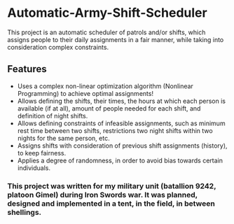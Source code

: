 # Automatic-Army-Shift-Scheduler
This project is an automatic scheduler of patrols and/or shifts, which assigns people to their daily assignments in a fair manner, while taking into consideration complex constraints.

## Features
 * Uses a complex non-linear optimization algorithm (Nonlinear Programming) to achieve optimal assignments!
 * Allows defining the shifts, their times, the hours at which each person is available (if at all), amount of people needed for each shift, and definition of night shifts.
 * Allows defining constraints of infeasible assignments, such as minimum rest time between two shifts, restrictions two night shifts within two nights for the same person, etc.
 * Assigns shifts with consideration of previous shift assignments (history), to keep fairness.
 * Applies a degree of randomness, in order to avoid bias towards certain individuals.

### This project was written for my military unit (batallion 9242, platoon Gimel) during Iron Swords war. It was planned, designed and implemented in a tent, in the field, in between shellings.
